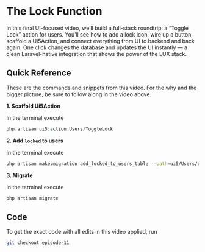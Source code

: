 
# The Lock Function

In this final UI-focused video, we’ll build a full-stack roundtrip: a “Toggle Lock” action for users. You’ll see how to add a lock icon, wire up a button, scaffold a Ui5Action, and connect everything from UI to backend and back again. One click changes the database and updates the UI instantly — a clean Laravel-native integration that shows the power of the LUX stack.

<Youtube id="CSARkIdXS60" />

## Quick Reference

These are the commands and snippets from this video. For the why and the bigger picture, be sure to follow along in the video above.

**1. Scaffold Ui5Action**

In the terminal execute

```php
php artisan ui5:action Users/ToggleLock
```

**2. Add `locked` to users**

In the terminal execute

```bash
php artisan make:migration add_locked_to_users_table --path=ui5/Users/database/migrations
```

**3. Migrate**

In the terminal execute

```bash
php artisan migrate
```

## Code

To get the exact code with all edits in this video applied, run

```bash
git checkout episode-11
```
